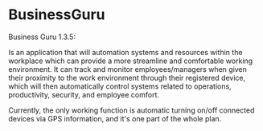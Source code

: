 # BusinessGuru

Business Guru 1.3.5:

Is an application that will automation systems and resources within the workplace which can provide a more streamline and comfortable working environment. It can track and monitor employees/managers when given their proximity to the work environment through their registered device, which will then automatically control systems related to operations, productivity, security, and employee comfort. 

Currently, the only working function is automatic turning on/off connected devices via GPS information, and it's one part of the whole plan.
